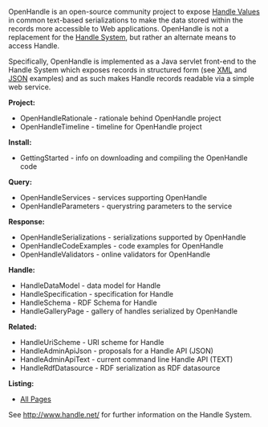 OpenHandle is an open-source community project to expose [Handle Values](http://www.handle.net/) in common text-based serializations to make the data stored within the records more accessible to Web applications. OpenHandle is not a replacement for the [Handle System](http://www.handle.net/), but rather an alternate means to access Handle.

Specifically, OpenHandle is implemented as a Java servlet front-end to the Handle System which exposes records in structured form (see [XML](http://nascent.nature.com/openhandle/handle?&mimetype=text/plain&format=rdf&id=10100/10.1038/nri1842) and [JSON](http://nascent.nature.com/openhandle/handle?&mimetype=text/plain&format=json&id=10100/10.1038/nri1842) examples) and as such makes Handle records readable via a simple web service.

**Project:**
  * OpenHandleRationale - rationale behind OpenHandle project
  * OpenHandleTimeline - timeline for OpenHandle project

**Install:**
  * GettingStarted - info on downloading and compiling the OpenHandle code

**Query:**
  * OpenHandleServices - services supporting OpenHandle
  * OpenHandleParameters - querystring parameters to the service

**Response:**
  * OpenHandleSerializations - serializations supported by OpenHandle
  * OpenHandleCodeExamples - code examples for OpenHandle
  * OpenHandleValidators - online validators for OpenHandle

**Handle:**
  * HandleDataModel - data model for Handle
  * HandleSpecification - specification for Handle
  * HandleSchema - RDF Schema for Handle
  * HandleGalleryPage - gallery of handles serialized by OpenHandle

**Related:**
  * HandleUriScheme - URI scheme for Handle
  * HandleAdminApiJson - proposals for a Handle API (JSON)
  * HandleAdminApiText - current command line Handle API (TEXT)
  * HandleRdfDatasource - RDF serialization as RDF datasource

**Listing:**
  * [All Pages](http://code.google.com/p/openhandle/wiki)

See http://www.handle.net/ for further information on the Handle System.